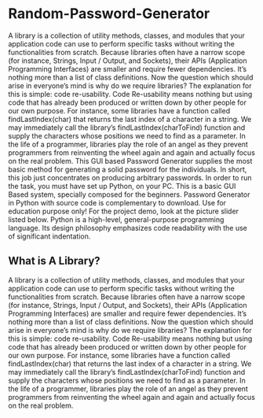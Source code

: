 # Random-Password-Generator

A library is a collection of utility methods, classes, and modules that your application code can use to perform specific tasks without writing the functionalities from scratch. Because libraries often have a narrow scope (for instance, Strings, Input / Output, and Sockets), their APIs (Application Programming Interfaces) are smaller and require fewer dependencies. It’s nothing more than a list of class definitions. Now the question which should arise in everyone’s mind is why do we require libraries? The explanation for this is simple: code re-usability. Code Re-usability means nothing but using code that has already been produced or written down by other people for our own purpose. For instance, some libraries have a function called findLastIndex(char) that returns the last index of a character in a string. We may immediately call the library’s findLastIndex(charToFind) function and supply the characters whose positions we need to find as a parameter. In the life of a programmer, libraries play the role of an angel as they prevent programmers from reinventing the wheel again and again and actually focus on the real problem.
This GUI based Password Generator supplies the most basic method for generating a solid password for the individuals. In short, this job just concentrates on producing arbitrary passwords. In order to run the task, you must have set up Python, on your PC. This is a basic GUI Based system, specially composed for the beginners. Password Generator in Python with source code is complementary to download. Use for education purpose only! For the project demo, look at the picture slider listed below.
Python is a high-level, general-purpose programming language. Its design philosophy emphasizes code readability with the use of significant indentation.
## What is A Library?
A library is a collection of utility methods, classes, and modules that your application code can use to perform specific tasks without writing the functionalities from scratch. Because libraries often have a narrow scope (for instance, Strings, Input / Output, and Sockets), their APIs (Application Programming Interfaces) are smaller and require fewer dependencies. It’s nothing more than a list of class definitions. Now the question which should arise in everyone’s mind is why do we require libraries? The explanation for this is simple: code re-usability. Code Re-usability means nothing but using code that has already been produced or written down by other people for our own purpose. For instance, some libraries have a function called findLastIndex(char) that returns the last index of a character in a string. We may immediately call the library’s findLastIndex(charToFind) function and supply the characters whose positions we need to find as a parameter. In the life of a programmer, libraries play the role of an angel as they prevent programmers from reinventing the wheel again and again and actually focus on the real problem.
